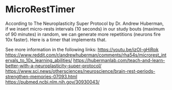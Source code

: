 # MicroRestTimer
According to The Neuroplasticity Super Protocol by Dr. Andrew Huberman, if we insert micro-rests intervals (10 seconds) in our study bouts (maximum of 90 minutes) in random, we can generate more repetitions (neurons fire 10x faster).  Here is a timer that implements that.

See more information in the following links:
https://youtu.be/izOI-gHiRpk
https://www.reddit.com/r/andrewhuberman/comments/rha54s/microrest_intervals_to_10x_learning_abilities/
https://hubermanlab.com/teach-and-learn-better-with-a-neuroplasticity-super-protocol/
https://www.sci.news/othersciences/neuroscience/brain-rest-periods-strengthen-memories-07093.html
https://pubmed.ncbi.nlm.nih.gov/30930043/
